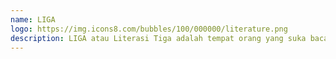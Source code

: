 ```yaml
---
name: LIGA
logo: https://img.icons8.com/bubbles/100/000000/literature.png
description: LIGA atau Literasi Tiga adalah tempat orang yang suka baca.
---
```

